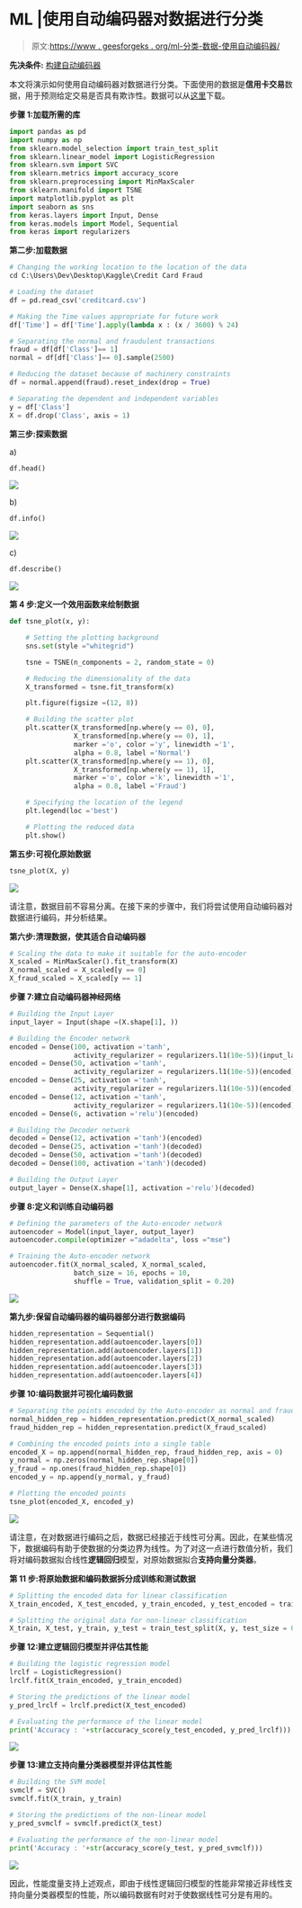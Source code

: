 # ML |使用自动编码器对数据进行分类

> 原文:[https://www . geesforgeks . org/ml-分类-数据-使用自动编码器/](https://www.geeksforgeeks.org/ml-classifying-data-using-an-auto-encoder/)

**先决条件:** [构建自动编码器](https://www.geeksforgeeks.org/building-an-auto-encoder-using-keras/)

本文将演示如何使用自动编码器对数据进行分类。下面使用的数据是**信用卡交易**数据，用于预测给定交易是否具有欺诈性。数据可以从[这里](https://www.kaggle.com/mlg-ulb/creditcardfraud)下载。

**步骤 1:加载所需的库**

```py
import pandas as pd 
import numpy as np
from sklearn.model_selection import train_test_split 
from sklearn.linear_model import LogisticRegression
from sklearn.svm import SVC
from sklearn.metrics import accuracy_score
from sklearn.preprocessing import MinMaxScaler 
from sklearn.manifold import TSNE
import matplotlib.pyplot as plt
import seaborn as sns
from keras.layers import Input, Dense
from keras.models import Model, Sequential
from keras import regularizers
```

**第二步:加载数据**

```py
# Changing the working location to the location of the data
cd C:\Users\Dev\Desktop\Kaggle\Credit Card Fraud

# Loading the dataset
df = pd.read_csv('creditcard.csv')

# Making the Time values appropriate for future work
df['Time'] = df['Time'].apply(lambda x : (x / 3600) % 24)

# Separating the normal and fraudulent transactions
fraud = df[df['Class']== 1]
normal = df[df['Class']== 0].sample(2500)

# Reducing the dataset because of machinery constraints
df = normal.append(fraud).reset_index(drop = True)

# Separating the dependent and independent variables
y = df['Class']
X = df.drop('Class', axis = 1)
```

**第三步:探索数据**

a)

```py
df.head()
```

![](img/e13703c1c815ec037312fe110bfa7976.png)

b)

```py
df.info()
```

![](img/11eaff18f3798276e49f75b808e32873.png)

c)

```py
df.describe()
```

![](img/8fcff067dac0261c1926aea55b796261.png)

**第 4 步:定义一个效用函数来绘制数据**

```py
def tsne_plot(x, y):

    # Setting the plotting background
    sns.set(style ="whitegrid")

    tsne = TSNE(n_components = 2, random_state = 0)

    # Reducing the dimensionality of the data
    X_transformed = tsne.fit_transform(x)

    plt.figure(figsize =(12, 8))

    # Building the scatter plot
    plt.scatter(X_transformed[np.where(y == 0), 0], 
                X_transformed[np.where(y == 0), 1],
                marker ='o', color ='y', linewidth ='1',
                alpha = 0.8, label ='Normal')
    plt.scatter(X_transformed[np.where(y == 1), 0],
                X_transformed[np.where(y == 1), 1],
                marker ='o', color ='k', linewidth ='1',
                alpha = 0.8, label ='Fraud')

    # Specifying the location of the legend
    plt.legend(loc ='best')

    # Plotting the reduced data
    plt.show()
```

**第五步:可视化原始数据**

```py
tsne_plot(X, y)
```

![](img/a1eb845daa672e64526ace84fe808291.png)

请注意，数据目前不容易分离。在接下来的步骤中，我们将尝试使用自动编码器对数据进行编码，并分析结果。

**第六步:清理数据，使其适合自动编码器**

```py
# Scaling the data to make it suitable for the auto-encoder
X_scaled = MinMaxScaler().fit_transform(X)
X_normal_scaled = X_scaled[y == 0]
X_fraud_scaled = X_scaled[y == 1]
```

**步骤 7:建立自动编码器神经网络**

```py
# Building the Input Layer
input_layer = Input(shape =(X.shape[1], ))

# Building the Encoder network
encoded = Dense(100, activation ='tanh',
                activity_regularizer = regularizers.l1(10e-5))(input_layer)
encoded = Dense(50, activation ='tanh',
                activity_regularizer = regularizers.l1(10e-5))(encoded)
encoded = Dense(25, activation ='tanh',
                activity_regularizer = regularizers.l1(10e-5))(encoded)
encoded = Dense(12, activation ='tanh',
                activity_regularizer = regularizers.l1(10e-5))(encoded)
encoded = Dense(6, activation ='relu')(encoded)

# Building the Decoder network
decoded = Dense(12, activation ='tanh')(encoded)
decoded = Dense(25, activation ='tanh')(decoded)
decoded = Dense(50, activation ='tanh')(decoded)
decoded = Dense(100, activation ='tanh')(decoded)

# Building the Output Layer
output_layer = Dense(X.shape[1], activation ='relu')(decoded)
```

**步骤 8:定义和训练自动编码器**

```py
# Defining the parameters of the Auto-encoder network
autoencoder = Model(input_layer, output_layer)
autoencoder.compile(optimizer ="adadelta", loss ="mse")

# Training the Auto-encoder network
autoencoder.fit(X_normal_scaled, X_normal_scaled, 
                batch_size = 16, epochs = 10, 
                shuffle = True, validation_split = 0.20)
```

![](img/9a8ac0b7739547719140eae548c85fdc.png)

**第九步:保留自动编码器的编码器部分进行数据编码**

```py
hidden_representation = Sequential()
hidden_representation.add(autoencoder.layers[0])
hidden_representation.add(autoencoder.layers[1])
hidden_representation.add(autoencoder.layers[2])
hidden_representation.add(autoencoder.layers[3])
hidden_representation.add(autoencoder.layers[4])
```

**步骤 10:编码数据并可视化编码数据**

```py
# Separating the points encoded by the Auto-encoder as normal and fraud
normal_hidden_rep = hidden_representation.predict(X_normal_scaled)
fraud_hidden_rep = hidden_representation.predict(X_fraud_scaled)

# Combining the encoded points into a single table 
encoded_X = np.append(normal_hidden_rep, fraud_hidden_rep, axis = 0)
y_normal = np.zeros(normal_hidden_rep.shape[0])
y_fraud = np.ones(fraud_hidden_rep.shape[0])
encoded_y = np.append(y_normal, y_fraud)

# Plotting the encoded points
tsne_plot(encoded_X, encoded_y)
```

![](img/7ce3f5da305f5e8fb4c2a2ad3b4748e2.png)

请注意，在对数据进行编码之后，数据已经接近于线性可分离。因此，在某些情况下，数据编码有助于使数据的分类边界为线性。为了对这一点进行数值分析，我们将对编码数据拟合线性**逻辑回归**模型，对原始数据拟合**支持向量分类器**。

**第 11 步:将原始数据和编码数据拆分成训练和测试数据**

```py
# Splitting the encoded data for linear classification
X_train_encoded, X_test_encoded, y_train_encoded, y_test_encoded = train_test_split(encoded_X, encoded_y, test_size = 0.2)

# Splitting the original data for non-linear classification
X_train, X_test, y_train, y_test = train_test_split(X, y, test_size = 0.2)
```

**步骤 12:建立逻辑回归模型并评估其性能**

```py
# Building the logistic regression model
lrclf = LogisticRegression()
lrclf.fit(X_train_encoded, y_train_encoded)

# Storing the predictions of the linear model
y_pred_lrclf = lrclf.predict(X_test_encoded)

# Evaluating the performance of the linear model
print('Accuracy : '+str(accuracy_score(y_test_encoded, y_pred_lrclf)))
```

![](img/9e3f2289d80cde17f420f847e1d950ea.png)

**步骤 13:建立支持向量分类器模型并评估其性能**

```py
# Building the SVM model
svmclf = SVC()
svmclf.fit(X_train, y_train)

# Storing the predictions of the non-linear model
y_pred_svmclf = svmclf.predict(X_test)

# Evaluating the performance of the non-linear model
print('Accuracy : '+str(accuracy_score(y_test, y_pred_svmclf)))
```

![](img/993f175917d142fca55196d1c19f9310.png)

因此，性能度量支持上述观点，即由于线性逻辑回归模型的性能非常接近非线性支持向量分类器模型的性能，所以编码数据有时对于使数据线性可分是有用的。